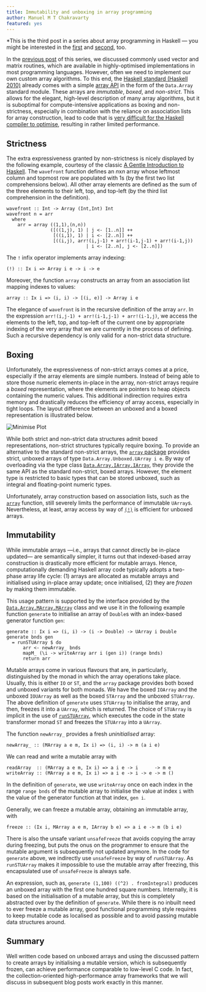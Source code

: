 ```yaml
---
title: Immutability and unboxing in array programming
author: Manuel M T Chakravarty
featured: yes
---
```


*This is the third post in a series about array programming in Haskell — you might be interested in the [first](http://www.tweag.io/posts/2017-08-09-array-programming-in-haskell.html) and [second](http://www.tweag.io/posts/2017-08-31-hmatrix.html), too.

In the [previous post](http://www.tweag.io/posts/2017-08-31-hmatrix.html) of this series, we discussed commonly used vector and matrix routines, which are available in highly-optimised implementations in most programming languages. However, often we need to implement our own custom array algorithms. To this end, the [Haskell standard (Haskell 2010)](https://www.haskell.org/onlinereport/haskell2010/) already comes with a simple [array API](https://www.haskell.org/onlinereport/haskell2010/haskellch14.html#x22-20100014) in the form of the `Data.Array` standard module. These arrays are *immutable*, *boxed*, and *non-strict*. This allows for the elegant, high-level description of many array algorithms, but it is suboptimal for compute-intensive applications as boxing and non-strictness, especially in combination with the reliance on association lists for array construction, lead to code that is [very difficult for the Haskell compiler to optimise](https://link.springer.com/chapter/10.1007/978-3-540-44833-4_2), resulting in rather limited performance.

## Strictness
The extra expressiveness granted by non-strictness is nicely displayed by the following example, courtesy of the classic [A Gentle Introduction to Haskell](https://www.haskell.org/tutorial/). The `wavefront` function defines an *n*x*n* array whose leftmost column and topmost row are populated with 1s (by the first two list comprehensions below). All other array elements are defined as the sum of the three elements to their left, top, and top-left (by the third list comprehension in the definition).

```
wavefront :: Int -> Array (Int,Int) Int
wavefront n = arr
  where
    arr = array ((1,1),(n,n))
                ([((1,j), 1) | j <- [1..n]] ++
                 [((i,1), 1) | i <- [2..n]] ++
                 [((i,j), arr!(i,j-1) + arr!(i-1,j-1) + arr!(i-1,j))
                             | i <- [2..n], j <- [2..n]])
```

The `!` infix operator implements array indexing:

```
(!) :: Ix i => Array i e -> i -> e
```

Moreover, the function `array` constructs an array from an association list mapping indexes to values:

```
array :: Ix i => (i, i) -> [(i, e)] -> Array i e
```

The elegance of `wavefront` is in the recursive definition of the array `arr`. In the expression `arr!(i,j-1) + arr!(i-1,j-1) + arr!(i-1,j)`, we access the elements to the left, top, and top-left of the current one by appropriate indexing of the very array that we are currently in the process of defining. Such a recursive dependency is only valid for a non-strict data structure.

## Boxing
Unfortunately, the expressiveness of non-strict arrays comes at a price, especially if the array elements are simple numbers. Instead of being able to store those numeric elements in-place in the array, non-strict arrays require a *boxed* representation, where the elements are pointers to heap objects containing the numeric values. This additional indirection requires extra memory and drastically reduces the efficiency of array access, especially in tight loops. The layout difference between an unboxed and a boxed representation is illustrated below.

![Minimise Plot](../img/posts/unboxed-vs-boxed.png)

While both strict and non-strict data structures admit boxed representations, non-strict structures typically require boxing. To provide an alternative to the standard non-strict arrays, the [`array` package](https://hackage.haskell.org/package/array) provides strict, unboxed arrays of type `Data.Array.Unboxed.UArray i e`. By way of overloading via the type class [`Data.Array.IArray.IArray`](https://hackage.haskell.org/package/array-0.5.2.0/docs/Data-Array-IArray.html#t:IArray), they provide the same API as the standard non-strict, boxed arrays. However, the element type is restricted to basic types that can be stored unboxed, such as integral and floating-point numeric types.

Unfortunately, array construction based on association lists, such as the [`array`](https://hackage.haskell.org/package/array-0.5.2.0/docs/Data-Array-IArray.html#v:array) function, still severely limits the performance of immutable `UArray`s. Nevertheless, at least, array access by way of [`(!)`](https://hackage.haskell.org/package/array-0.5.2.0/docs/Data-Array-IArray.html#v:-33-) is efficient for unboxed arrays.

## Immutability
While immutable arrays —i.e., arrays that cannot directly be in-place updated— are semantically simpler, it turns out that indexed-based array construction is drastically more efficient for mutable arrays. Hence, computationally demanding Haskell array code typically adopts a two-phase array life cycle: (1) arrays are allocated as mutable arrays and initialised using in-place array update; once initialised, (2) they are *frozen* by making them immutable.

This usage pattern is supported by the interface provided by the [`Data.Array.MArray.MArray`](https://hackage.haskell.org/package/array-0.5.2.0/docs/Data-Array-MArray.html#t:MArray) class and we use it in the following example function `generate` to initialise an array of `Double`s with an index-based generator function `gen`:

```
generate :: Ix i => (i, i) -> (i -> Double) -> UArray i Double
generate bnds gen
  = runSTUArray $ do
      arr <- newArray_ bnds
      mapM_ (\i -> writeArray arr i (gen i)) (range bnds)
      return arr
```

Mutable arrays come in various flavours that are, in particularly, distinguished by the monad in which the array operations take place. Usually, this is either `IO` or `ST`, and the `array` package provides both boxed and unboxed variants for both monads. We have the boxed `IOArray` and the unboxed `IOUArray` as well as the boxed `STArray` and the unboxed `STUArray`. The above definition of  `generate` uses `STUArray` to initialise the array, and then, freezes it into a `UArray`, which is returned. The choice of `STUArray` is implicit in the use of [`runSTUArray`](https://hackage.haskell.org/package/array-0.5.2.0/docs/Data-Array-ST.html#v:runSTUArray), which executes the code in the state transformer monad `ST` and freezes the `STUArray` into a `UArray`.

The function `newArray_` provides a fresh *uninitialised* array:

```
newArray_ :: (MArray a e m, Ix i) => (i, i) -> m (a i e)
```

We can read and write a mutable array with

```
readArray  :: (MArray a e m, Ix i) => a i e -> i      -> m e
writeArray :: (MArray a e m, Ix i) => a i e -> i -> e -> m ()
```

In the definition of `generate`, we use `writeArray` once on each index in the range `range bnds` of the mutable array to initialise the value at index `i` with the value of the generator function at that index, `gen i`.

Generally, we can freeze a mutable array, obtaining an immutable array, with

```
freeze :: (Ix i, MArray a e m, IArray b e) => a i e -> m (b i e)
```

There is also the unsafe variant `unsafeFreeze` that avoids copying the array during freezing, but puts the onus on the programmer to ensure that the mutable argument is subsequently not updated anymore. In the code for `generate` above, we indirectly use `unsafeFreeze` by way of `runSTUArray`.  As `runSTUArray` makes it impossible to use the mutable array after freezing, this encapsulated use of `unsafeFreeze` is always safe.

An expression, such as, `generate (1,100) ((^2) . fromIntegral)` produces an unboxed array with the first one hundred square numbers. Internally, it is based on the initialisation of a mutable array, but this is completely abstracted over by the definition of `generate`. While there is no inbuilt need to ever freeze a mutable array, good functional programming style requires to keep mutable code as localised as possible and to avoid passing mutable data structures around.

## Summary
Well written code based on unboxed arrays and using the discussed pattern to create arrays by initialising a mutable version, which is subsequently frozen, can achieve performance comparable to low-level C code. In fact, the collection-oriented high-performance array frameworks that we will discuss in subsequent blog posts work exactly in this manner.